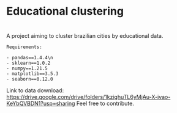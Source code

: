 # Educational clustering

#
  A project aiming to cluster brazilian cities by educational data.

    Requirements:

    - pandas==1.4.4\n
    - sklearn==1.0.2
    - numpy==1.21.5
    - matplotlib==3.5.3
    - seaborn==0.12.0


  Link to data download: https://drive.google.com/drive/folders/1kzighuTL6yMjAu-X-jvao-KeYbQVBDN1?usp=sharing
  Feel free to contribute.
